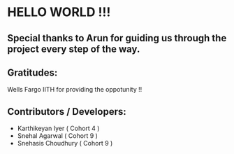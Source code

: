 # HELLO WORLD !!!

## Special thanks to Arun for guiding us through the project every step of the way.

## Gratitudes:
Wells Fargo IITH for providing the oppotunity !!

## Contributors / Developers:
* Karthikeyan Iyer 	  ( Cohort 4 )
* Snehal Agarwal		  ( Cohort 9 )
* Snehasis Choudhury	( Cohort 9 )
